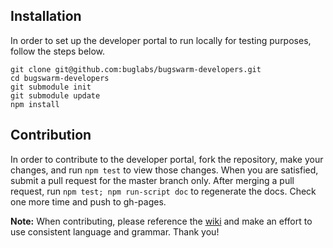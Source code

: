 Installation
------------

  In order to set up the developer portal to run locally for testing purposes, follow the steps below.

    git clone git@github.com:buglabs/bugswarm-developers.git
    cd bugswarm-developers
    git submodule init
    git submodule update
    npm install

Contribution
------------

  In order to contribute to the developer portal, fork the repository, make your changes, and run `npm test` to view those changes.
  When you are satisfied, submit a pull request for the master branch only.
  After merging a pull request, run `npm test; npm run-script doc` to regenerate the docs. Check one more time and push to gh-pages.

  **Note:** When contributing, please reference the [wiki](https://github.com/buglabs/bugswarm-developers/wiki)
  and make an effort to use consistent language and grammar. Thank you!
